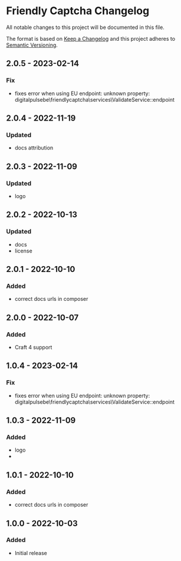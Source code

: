 # Friendly Captcha Changelog

All notable changes to this project will be documented in this file.

The format is based on [Keep a Changelog](http://keepachangelog.com/) and this project adheres to [Semantic Versioning](http://semver.org/).

## 2.0.5 - 2023-02-14
### Fix
- fixes error when using EU endpoint: unknown property: digitalpulsebe\friendlycaptcha\services\ValidateService::endpoint

## 2.0.4 - 2022-11-19
### Updated
- docs attribution

## 2.0.3 - 2022-11-09
### Updated
- logo

## 2.0.2 - 2022-10-13
### Updated
- docs
- license

## 2.0.1 - 2022-10-10
### Added
- correct docs urls in composer

## 2.0.0 - 2022-10-07
### Added
- Craft 4 support

## 1.0.4 - 2023-02-14
### Fix
- fixes error when using EU endpoint: unknown property: digitalpulsebe\friendlycaptcha\services\ValidateService::endpoint

## 1.0.3 - 2022-11-09
### Added
- logo
- 
## 1.0.1 - 2022-10-10
### Added
- correct docs urls in composer

## 1.0.0 - 2022-10-03
### Added
- Initial release
